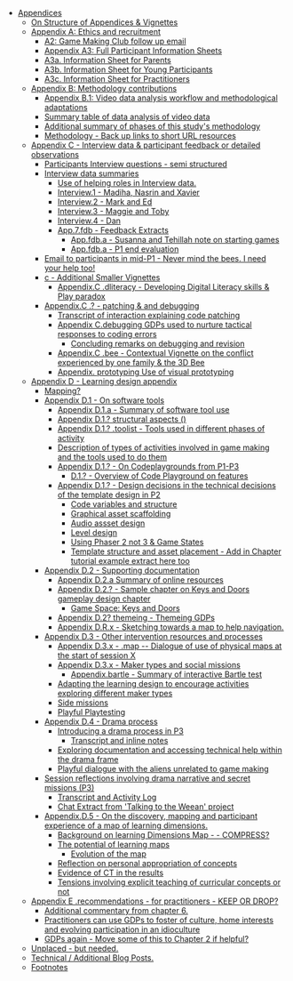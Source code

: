 -   [Appendices](#appendices)
    -   [On Structure of Appendices &
        Vignettes](#on-structure-of-appendices-vignettes)
    -   [Appendix A: Ethics and
        recruitment](#appendix-a-ethics-and-recruitment)
        -   [A2: Game Making Club follow up
            email](#a2-game-making-club-follow-up-email)
        -   [Appendix A3: Full Participant Information
            Sheets](#appendix-a3-full-participant-information-sheets)
        -   [A3a. Information Sheet for
            Parents](#a3a.-information-sheet-for-parents)
        -   [A3b. Information Sheet for Young
            Participants](#a3b.-information-sheet-for-young-participants)
        -   [A3c. Information Sheet for
            Practitioners](#a3c.-information-sheet-for-practitioners)
    -   [Appendix B: Methodology
        contributions](#appendix-b-methodology-contributions)
        -   [Appendix B.1: Video data analysis workflow and
            methodological
            adaptations](#appendix-b.1-video-data-analysis-workflow-and-methodological-adaptations)
        -   [Summary table of data analysis of video
            data](#summary-table-of-data-analysis-of-video-data)
        -   [Additional summary of phases of this study's
            methodology](#additional-summary-of-phases-of-this-studys-methodology)
        -   [Methodology - Back up links to short URL
            resources](#methodology---back-up-links-to-short-url-resources)
    -   [Appendix C - Interview data & participant feedback or detailed
        observations](#appendix-c---interview-data-participant-feedback-or-detailed-observations)
        -   [Participants Interview questions - semi
            structured](#participants-interview-questions---semi-structured)
        -   [Interview data summaries](#interview-data-summaries)
            -   [Use of helping roles in Interview
                data.](#use-of-helping-roles-in-interview-data.)
            -   [Interview.1 - Madiha, Nasrin and
                Xavier](#interview.1---madiha-nasrin-and-xavier)
            -   [Interview.2 - Mark and Ed](#interview.2---mark-and-ed)
            -   [Interview.3 - Maggie and
                Toby](#interview.3---maggie-and-toby)
            -   [Interview.4 - Dan](#interview.4---dan)
            -   [App.7.fdb - Feedback
                Extracts](#app.7.fdb---feedback-extracts)
                -   [App.fdb.a - Susanna and Tehillah note on starting
                    games](#app.fdb.a---susanna-and-tehillah-note-on-starting-games)
                -   [App.fdb.a - P1 end
                    evaluation](#app.fdb.a---p1-end-evaluation)
        -   [Email to participants in mid-P1 - Never mind the bees. I
            need your help
            too!](#email-to-participants-in-mid-p1---never-mind-the-bees.-i-need-your-help-too)
        -   [c - Additional Smaller
            Vignettes](#c---additional-smaller-vignettes)
            -   [Appendix.C .dliteracy - Developing Digital Literacy
                skills & Play
                paradox](#appendix.c-.dliteracy---developing-digital-literacy-skills-play-paradox)
        -   [Appendix.C .? - patching & and
            debugging](#appendix.c-.---patching-and-debugging)
            -   [Transcript of interaction explaining code
                patching](#transcript-of-interaction-explaining-code-patching)
            -   [Appendix C.debugging GDPs used to nurture tactical
                responses to coding
                errors](#appendix-c.debugging-gdps-used-to-nurture-tactical-responses-to-coding-errors)
                -   [Concluding remarks on debugging and
                    revision](#concluding-remarks-on-debugging-and-revision)
            -   [Appendix.C .bee - Contextual Vignette on the conflict
                experienced by one family & the 3D
                Bee](#appendix.c-.bee---contextual-vignette-on-the-conflict-experienced-by-one-family-the-3d-bee)
            -   [Appendix. prototyping Use of visual
                prototyping](#appendix.-prototyping-use-of-visual-prototyping)
    -   [Appendix D - Learning design
        appendix](#appendix-d---learning-design-appendix)
        -   [Mapping?](#mapping)
        -   [Appendix D.1 - On software
            tools](#appendix-d.1---on-software-tools)
            -   [Appendix D.1.a - Summary of software tool
                use](#appendix-d.1.a---summary-of-software-tool-use)
            -   [Appendix D.1.? structural aspects
                ()](#appendix-d.1.-structural-aspects)
            -   [Appendix D.1.? .toolist - Tools used in different
                phases of
                activity](#appendix-d.1.-.toolist---tools-used-in-different-phases-of-activity)
            -   [Description of types of activities involved in game
                making and the tools used to do
                them](#description-of-types-of-activities-involved-in-game-making-and-the-tools-used-to-do-them)
            -   [Appendix D.1.? - On Codeplaygrounds from
                P1-P3](#appendix-d.1.---on-codeplaygrounds-from-p1-p3)
                -   [D.1.? - Overview of Code Playground on
                    features](#d.1.---overview-of-code-playground-on-features)
            -   [Appendix D.1.? - Design decisions in the technical
                decisions of the template design in
                P2](#appendix-d.1.---design-decisions-in-the-technical-decisions-of-the-template-design-in-p2)
                -   [Code variables and
                    structure](#code-variables-and-structure)
                -   [Graphical asset
                    scaffolding](#graphical-asset-scaffolding)
                -   [Audio assset design](#audio-assset-design)
                -   [Level design](#level-design)
                -   [Using Phaser 2 not 3 & Game
                    States](#using-phaser-2-not-3-game-states)
                -   [Template structure and asset placement - Add in
                    Chapter tutorial example extract here
                    too](#template-structure-and-asset-placement---add-in-chapter-tutorial-example-extract-here-too)
        -   [Appendix D.2 - Supporting
            documentation](#appendix-d.2---supporting-documentation)
            -   [Appendix D.2.a Summary of online
                resources](#appendix-d.2.a-summary-of-online-resources)
            -   [Appendix D.2.? - Sample chapter on Keys and Doors
                gameplay design
                chapter](#appendix-d.2.---sample-chapter-on-keys-and-doors-gameplay-design-chapter)
                -   [Game Space: Keys and
                    Doors](#game-space-keys-and-doors)
            -   [Appendix D.2? themeing - Themeing
                GDPs](#appendix-d.2-themeing---themeing-gdps)
            -   [Appendix D.R.x - Sketching towards a map to help
                navigation.](#appendix-d.r.x---sketching-towards-a-map-to-help-navigation.)
        -   [Appendix D.3 - Other intervention resources and
            processes](#appendix-d.3---other-intervention-resources-and-processes)
            -   [Appendix D.3.x - .map -- Dialogue of use of physical
                maps at the start of session
                X](#appendix-d.3.x---.map-dialogue-of-use-of-physical-maps-at-the-start-of-session-x)
            -   [Appendix D.3.x - Maker types and social
                missions](#appendix-d.3.x---maker-types-and-social-missions)
                -   [Appendix.bartle - Summary of interactive Bartle
                    test](#appendix.bartle---summary-of-interactive-bartle-test)
            -   [Adapting the learning design to encourage activities
                exploring different maker
                types](#adapting-the-learning-design-to-encourage-activities-exploring-different-maker-types)
            -   [Side missions](#side-missions)
            -   [Playful Playtesting](#playful-playtesting)
        -   [Appendix D.4 - Drama
            process](#appendix-d.4---drama-process)
            -   [Introducing a drama process in
                P3](#introducing-a-drama-process-in-p3)
                -   [Transcript and inline
                    notes](#transcript-and-inline-notes)
            -   [Exploring documentation and accessing technical help
                within the drama
                frame](#exploring-documentation-and-accessing-technical-help-within-the-drama-frame)
            -   [Playful dialogue with the aliens unrelated to game
                making](#playful-dialogue-with-the-aliens-unrelated-to-game-making)
        -   [Session reflections involving drama narrative and secret
            missions
            (P3)](#session-reflections-involving-drama-narrative-and-secret-missions-p3)
            -   [Transcript and Activity
                Log](#transcript-and-activity-log)
            -   [Chat Extract from 'Talking to the Weean'
                project](#chat-extract-from-talking-to-the-weean-project)
        -   [Appendix.D.5 - On the discovery, mapping and participant
            experience of a map of learning
            dimensions.](#appendix.d.5---on-the-discovery-mapping-and-participant-experience-of-a-map-of-learning-dimensions.)
            -   [Background on learning Dimensions Map - -
                COMPRESS?](#background-on-learning-dimensions-map-----compress)
            -   [The potential of learning
                maps](#the-potential-of-learning-maps)
                -   [Evolution of the map](#evolution-of-the-map)
            -   [Reflection on personal appropriation of
                concepts](#reflection-on-personal-appropriation-of-concepts)
            -   [Evidence of CT in the
                results](#evidence-of-ct-in-the-results)
            -   [Tensions involving explicit teaching of curricular
                concepts or
                not](#tensions-involving-explicit-teaching-of-curricular-concepts-or-not)
    -   [Appendix E .recommendations - for practitioners - KEEP OR
        DROP?](#appendix-e-.recommendations---for-practitioners---keep-or-drop)
        -   [Additional commentary from chapter
            6.](#additional-commentary-from-chapter-6.)
        -   [Practitioners can use GDPs to foster of culture, home
            interests and evolving participation in an
            idioculture](#practitioners-can-use-gdps-to-foster-of-culture-home-interests-and-evolving-participation-in-an-idioculture)
        -   [GDPs again - Move some of this to Chapter 2 if
            helpful?](#gdps-again---move-some-of-this-to-chapter-2-if-helpful)
    -   [Unplaced - but needed.](#unplaced---but-needed.)
    -   [Technical / Additional Blog
        Posts.](#technical-additional-blog-posts.)
    -   [Footnotes](#footnotes)
